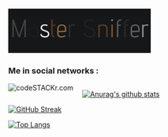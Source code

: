 ![](Vanilla-3.3s-289px.gif)


### Me in social networks :



[<img align="left" alt="codeSTACKr.com" width="150px" src="https://rubikmedia.ru/upload/iblock/1fd/vk.png" />][website]



##
[![Anurag's github stats](https://github-readme-stats.vercel.app/api?username=Master-sniffer&show_icons=true&theme=onedark&count_private=true )](https://github.com/Master-sniffer/github-readme-stats)


[![GitHub Streak](https://github-readme-streak-stats.herokuapp.com/?user=Master-sniffer&theme=synthwave&hide_border=true)](https://github.com/Master-sniffer/github-readme-streak-stats) 

[![Top Langs](https://github-readme-stats.vercel.app/api/top-langs/?username=Master-sniffer&hide=html&langs_count=20&layout=compact)](https://github.com/anuraghazra/github-readme-stats)

[website]: https://vk.com/masster_sniffer
